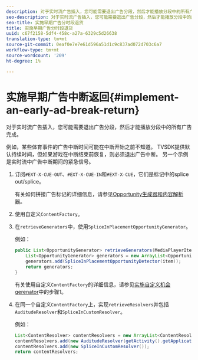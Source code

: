 ```yaml
---
description: 对于实时流广告插入，您可能需要退出广告分段，然后才能播放分段中的所有广告完成。
seo-description: 对于实时流广告插入，您可能需要退出广告分段，然后才能播放分段中的所有广告完成。
seo-title: 实施早期广告分时段退货
title: 实施早期广告分时段退货
uuid: c67f2158-5df4-458c-a27a-6329c5d26638
translation-type: tm+mt
source-git-commit: 0eaf0e7e7e61d596a51d1c9c837ad072d703c6a7
workflow-type: tm+mt
source-wordcount: '209'
ht-degree: 1%

---
```



# 实施早期广告中断返回{#implement-an-early-ad-break-return}

对于实时流广告插入，您可能需要退出广告分段，然后才能播放分段中的所有广告完成。

例如，某些体育事件的广告中断时间可能在中断开始之前不知道。 TVSDK提供默认持续时间，但如果游戏在中断结束前恢复，则必须退出广告中断。 另一个示例是实时流中广告中断期间的紧急信号。

1. 订阅`#EXT-X-CUE-OUT`、`#EXT-X-CUE-IN`和`#EXT-X-CUE`，它们是标记中的splice out/splice。

   有关如何拼接广告标记的详细信息，请参见[Opportunity生成器和内容解析器](../../ad-insertion/content-resolver/c-psdk-android-2.7-content-resolver-about.md)。

1. 使用自定义`ContentFactory`。
1. 在`retrieveGenerators`中，使用`SpliceInPlacementOpportunityGenerator`。

   例如：

   ```java
   public List<OpportunityGenerator> retrieveGenerators(MediaPlayerItem item) { 
       List<OpportunityGenerator> generators = new ArrayList<OpportunityGenerator>(); 
       generators.add(SpliceInPlacementOpportunityDetector(item)); 
       return generators; 
   }
   ```

   有关使用自定义`ContentFactory`的详细信息，请参见[实施自定义机会gerenator](../../ad-insertion/content-resolver/t-psdk-android-2.7-opp-detector-impl-android.md)中的步骤1。

1. 在同一个自定义`ContentFactory`上，实现`retrieveResolvers`并包括`AuditudeResolver`和`SpliceInCustomResolver`。

   例如：

   ```java
   List<ContentResolver> contentResolvers = new ArrayList<ContentResolver>(); 
   contentResolvers.add(new AuditudeResolver(getActivity().getApplicationContext())); 
   contentResolvers.add(new SpliceInCustomResolver()); 
   return contentResolvers;
   ```

